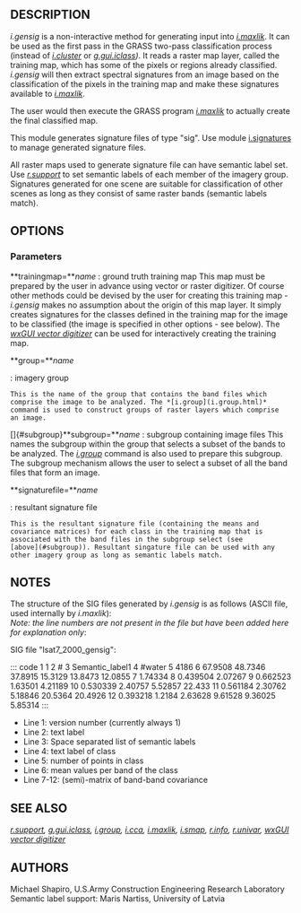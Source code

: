 ## DESCRIPTION

*i.gensig* is a non-interactive method for generating input into
*[i.maxlik](i.maxlik.html)*. It can be used as the first pass in the
GRASS two-pass classification process (instead of
*[i.cluster](i.cluster.html)* or *[g.gui.iclass](g.gui.iclass.html))*.
It reads a raster map layer, called the training map, which has some of
the pixels or regions already classified. *i.gensig* will then extract
spectral signatures from an image based on the classification of the
pixels in the training map and make these signatures available to
*[i.maxlik](i.maxlik.html)*.

The user would then execute the GRASS program
*[i.maxlik](i.maxlik.html)* to actually create the final classified map.

This module generates signature files of type \"sig\". Use module
[i.signatures](i.signatures.html) to manage generated signature files.

All raster maps used to generate signature file can have semantic label
set. Use *[r.support](r.support.html)* to set semantic labels of each
member of the imagery group. Signatures generated for one scene are
suitable for classification of other scenes as long as they consist of
same raster bands (semantic labels match).

## OPTIONS

### Parameters

**trainingmap=***name*
:   ground truth training map
    This map must be prepared by the user in advance using vector or
    raster digitizer. Of course other methods could be devised by the
    user for creating this training map - *i.gensig* makes no assumption
    about the origin of this map layer. It simply creates signatures for
    the classes defined in the training map for the image to be
    classified (the image is specified in other options - see below).
    The *[wxGUI vector digitizer](wxGUI.vdigit.html)* can be used for
    interactively creating the training map.

**group=***name*

:   imagery group

    This is the name of the group that contains the band files which
    comprise the image to be analyzed. The *[i.group](i.group.html)*
    command is used to construct groups of raster layers which comprise
    an image.

[]{#subgroup}**subgroup=***name*
:   subgroup containing image files
    This names the subgroup within the group that selects a subset of
    the bands to be analyzed. The *[i.group](i.group.html)* command is
    also used to prepare this subgroup. The subgroup mechanism allows
    the user to select a subset of all the band files that form an
    image.

**signaturefile=***name*

:   resultant signature file

    This is the resultant signature file (containing the means and
    covariance matrices) for each class in the training map that is
    associated with the band files in the subgroup select (see
    [above](#subgroup)). Resultant singature file can be used with any
    other imagery group as long as semantic labels match.

## NOTES

The structure of the SIG files generated by *i.gensig* is as follows
(ASCII file, used internally by *i.maxlik*):\
*Note: the line numbers are not present in the file but have been added
here for explanation only*:

SIG file \"lsat7_2000_gensig\":

::: code
     1 1
     2 #
     3 Semantic_label1
     4 #water
     5 4186
     6 67.9508 48.7346 37.8915 15.3129 13.8473 12.0855
     7 1.74334
     8 0.439504 2.07267
     9 0.662523 1.63501 4.21189
    10 0.530339 2.40757 5.52857 22.433
    11 0.561184 2.30762 5.18846 20.5364 20.4926
    12 0.393218 1.2184 2.63628 9.61528 9.36025 5.85314
:::

-   Line 1: version number (currently always 1)
-   Line 2: text label
-   Line 3: Space separated list of semantic labels
-   Line 4: text label of class
-   Line 5: number of points in class
-   Line 6: mean values per band of the class
-   Line 7-12: (semi)-matrix of band-band covariance

## SEE ALSO

*[r.support](r.support.html), [g.gui.iclass](g.gui.iclass.html),
[i.group](i.group.html), [i.cca](i.cca.html), [i.maxlik](i.maxlik.html),
[i.smap](i.smap.html), [r.info](r.info.html), [r.univar](r.univar.html),
[wxGUI vector digitizer](wxGUI.vdigit.html)*

## AUTHORS

Michael Shapiro, U.S.Army Construction Engineering Research Laboratory\
Semantic label support: Maris Nartiss, University of Latvia
